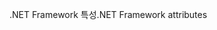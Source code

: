 <span data-ttu-id="f20c5-101">.NET Framework 특성</span><span class="sxs-lookup"><span data-stu-id="f20c5-101">.NET Framework attributes</span></span>